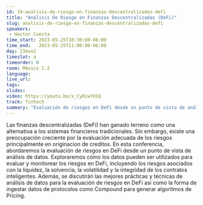 ```yaml
---
id: 19-analisis-de-riesgo-en-finanzas-descentralizadas-defi
title: "Análisis De Riesgo en Finanzas Descentralizadas (DeFi)"
slug: analisis-de-riesgo-en-finanzas-descentralizadas-defi
speakers:
 - Hector Cuesta
time_start: 2023-05-25T10:30:00-06:00
time_end:   2023-05-25T11:00:00-06:00
day: 23mxo2
timeslot: a
timeorder: 0
room: México 1-2
language: 
live_url: 
tags:
slides: 
video: https://youtu.be/x_CyRiwYXSQ
track: fintech
summary: "Evaluación de riesgos en DeFi desde un punto de vista de análisis de datos. Exploraremos cómo los datos pueden ser utilizados para evaluar y monitorear los riesgos en DeFi, incluyendo los riesgos asociados con la liquidez, la solvencia, la volatilidad y la integridad de los contratos inteligentes."
---
```


Las finanzas descentralizadas (DeFi) han ganado terreno como una alternativa a los sistemas financieros tradicionales. Sin embargo, existe una preocupación creciente por la evaluación adecuada de los riesgos principalmente en originacion de creditos. En esta conferencia, abordaremos la evaluación de riesgos en DeFi desde un punto de vista de análisis de datos. Exploraremos cómo los datos pueden ser utilizados para evaluar y monitorear los riesgos en DeFi, incluyendo los riesgos asociados con la liquidez, la solvencia, la volatilidad y la integridad de los contratos inteligentes. Además, se discutirán las mejores prácticas y técnicas de análisis de datos para la evaluación de riesgos en DeFi asi como la forma de ingestar datos de protocolos como Compound para generar algoritmos de Pricing.
